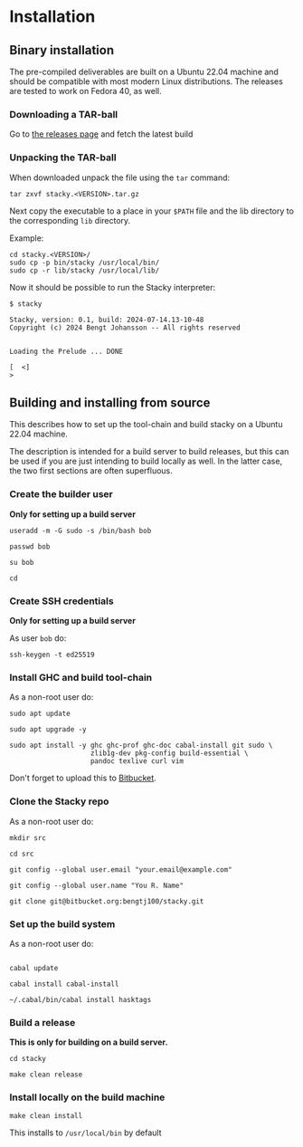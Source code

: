 # Installation

## Binary installation

The pre-compiled deliverables are built on a Ubuntu 22.04 machine and should be compatible with most modern Linux distributions. The releases are tested to work on Fedora 40, as well.

### Downloading a TAR-ball

Go to [the releases page]((https://www.dropbox.com/scl/fo/w3r8zo3och43dybheyspl/AHpmO0q0heWiFuOWt2gSwCE?rlkey=pwz1f8j1yuqd00grj88re745o&st=xx54wmnf&dl=0)) and fetch the latest build

### Unpacking the TAR-ball

When downloaded unpack the file using the `tar` command:

```
tar zxvf stacky.<VERSION>.tar.gz
```

Next copy the executable to a place in your `$PATH` file and the lib directory to the corresponding `lib` directory.

Example:

```
cd stacky.<VERSION>/
sudo cp -p bin/stacky /usr/local/bin/
sudo cp -r lib/stacky /usr/local/lib/
```

Now it should be possible to run the Stacky interpreter:

```
$ stacky

Stacky, version: 0.1, build: 2024-07-14.13-10-48
Copyright (c) 2024 Bengt Johansson -- All rights reserved


Loading the Prelude ... DONE

[  <]
> 
```


## Building and installing from source

This describes how to set up the tool-chain and build stacky on a Ubuntu 22.04 machine.

The description is intended for a build server to build releases, but this can be used if you are just intending to build locally as well. In the latter case, the two first sections are often superfluous.

### Create the builder user

**Only for setting up a build server**

```
useradd -m -G sudo -s /bin/bash bob

passwd bob

su bob

cd
```

### Create SSH credentials

**Only for setting up a build server**

As user `bob` do:

```
ssh-keygen -t ed25519
```


### Install GHC and build tool-chain

As a non-root user do:

```
sudo apt update

sudo apt upgrade -y

sudo apt install -y ghc ghc-prof ghc-doc cabal-install git sudo \
                    zlib1g-dev pkg-config build-essential \
                    pandoc texlive curl vim
```

Don't forget to upload this to [Bitbucket](https://bitbucket.org).

### Clone the Stacky repo

As a non-root user do:

```
mkdir src

cd src

git config --global user.email "your.email@example.com"

git config --global user.name "You R. Name"

git clone git@bitbucket.org:bengtj100/stacky.git
```

### Set up the build system

As a non-root user do:

```

cabal update

cabal install cabal-install

~/.cabal/bin/cabal install hasktags
```

### Build a release

**This is only for building on a build server.**

```
cd stacky

make clean release
```

### Install locally on the build machine

```
make clean install
```

This installs to `/usr/local/bin` by default
